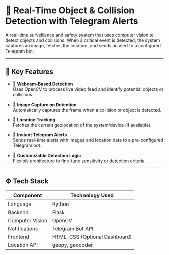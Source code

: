 # 🛑 Real-Time Object & Collision Detection with Telegram Alerts

A real-time surveillance and safety system that uses computer vision to detect objects and collisions. When a critical event is detected, the system captures an image, fetches the location, and sends an alert to a configured Telegram bot.

---

## 🚀 Key Features

- 🎥 **Webcam-Based Detection**  
  Uses OpenCV to process live video feed and identify potential objects or collisions.

- 📸 **Image Capture on Detection**  
  Automatically captures the frame when a collision or object is detected.

- 📍 **Location Tracking**  
  Fetches the current geolocation of the system/device (if available).

- 📲 **Instant Telegram Alerts**  
  Sends real-time alerts with images and location data to a pre-configured Telegram bot.

- 🧠 **Customizable Detection Logic**  
  Flexible architecture to fine-tune sensitivity or detection criteria.

---

## ⚙️ Tech Stack

| Component       | Technology Used                    |
|----------------|-------------------------------------|
| Language        | Python                              |
| Backend         | Flask                                |
| Computer Vision | OpenCV                               |
| Notifications   | Telegram Bot API                     |
| Frontend        | HTML, CSS (Optional Dashboard)       |
| Location API    | geopy, geocoder  |



